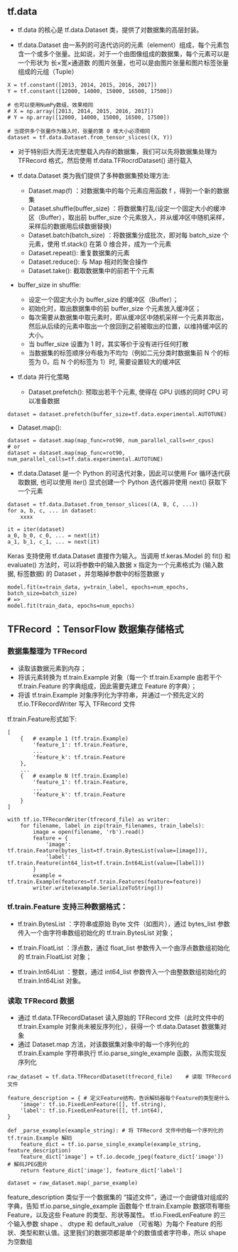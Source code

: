 ## tf.data

- tf.data 的核心是 tf.data.Dataset 类，提供了对数据集的高层封装。

- tf.data.Dataset 由一系列的可迭代访问的元素（element）组成，每个元素包含一个或多个张量。比如说，对于一个由图像组成的数据集，每个元素可以是一个形状为 长×宽×通道数 的图片张量，也可以是由图片张量和图片标签张量组成的元组（Tuple）

```
X = tf.constant([2013, 2014, 2015, 2016, 2017])
Y = tf.constant([12000, 14000, 15000, 16500, 17500])

# 也可以使用NumPy数组，效果相同
# X = np.array([2013, 2014, 2015, 2016, 2017])
# Y = np.array([12000, 14000, 15000, 16500, 17500])

# 当提供多个张量作为输入时，张量的第 0 维大小必须相同
dataset = tf.data.Dataset.from_tensor_slices((X, Y))
```

- 对于特别巨大而无法完整载入内存的数据集，我们可以先将数据集处理为 TFRecord 格式，然后使用 tf.data.TFRocrdDataset() 进行载入

- tf.data.Dataset 类为我们提供了多种数据集预处理方法:
  - Dataset.map(f) ：对数据集中的每个元素应用函数 f ，得到一个新的数据集
  - Dataset.shuffle(buffer_size) ：将数据集打乱(设定一个固定大小的缓冲区（Buffer），取出前 buffer_size 个元素放入，并从缓冲区中随机采样，采样后的数据用后续数据替换)
  - Dataset.batch(batch_size) ：将数据集分成批次，即对每 batch_size 个元素，使用 tf.stack() 在第 0 维合并，成为一个元素
  - Dataset.repeat(): 重复数据集的元素
  - Dataset.reduce(): 与 Map 相对的聚合操作
  - Dataset.take(): 截取数据集中的前若干个元素


- buffer_size in shuffle:
  - 设定一个固定大小为 buffer_size 的缓冲区（Buffer）；
  - 初始化时，取出数据集中的前 buffer_size 个元素放入缓冲区；
  - 每次需要从数据集中取元素时，即从缓冲区中随机采样一个元素并取出，然后从后续的元素中取出一个放回到之前被取出的位置，以维持缓冲区的大小。
  - 当 buffer_size 设置为 1 时，其实等价于没有进行任何打散
  - 当数据集的标签顺序分布极为不均匀（例如二元分类时数据集前 N 个的标签为 0，后 N 个的标签为 1）时, 需要设置较大的缓冲区


- tf.data 并行化策略

  - Dataset.prefetch(): 预取出若干个元素, 使得在 GPU 训练的同时 CPU 可以准备数据
```
dataset = dataset.prefetch(buffer_size=tf.data.experimental.AUTOTUNE)
```

  - Dataset.map():
```
dataset = dataset.map(map_func=rot90, num_parallel_calls=nr_cpus)
# or
dataset = dataset.map(map_func=rot90, num_parallel_calls=tf.data.experimental.AUTOTUNE)
```

- tf.data.Dataset 是一个 Python 的可迭代对象，因此可以使用 For 循环迭代获取数据, 也可以使用 iter() 显式创建一个 Python 迭代器并使用 next() 获取下一个元素

```
dataset = tf.data.Dataset.from_tensor_slices((A, B, C, ...))
for a, b, c, ... in dataset:
    xxxx

it = iter(dataset)
a_0, b_0, c_0, ... = next(it)
a_1, b_1, c_1, ... = next(it)
```

Keras 支持使用 tf.data.Dataset 直接作为输入。当调用 tf.keras.Model 的 fit() 和 evaluate() 方法时，可以将参数中的输入数据 x 指定为一个元素格式为 (输入数据, 标签数据) 的 Dataset ，并忽略掉参数中的标签数据 y
```
model.fit(x=train_data, y=train_label, epochs=num_epochs, batch_size=batch_size)
# =>
model.fit(train_data, epochs=num_epochs)
```

## TFRecord ：TensorFlow 数据集存储格式

### 数据集整理为 TFRecord
  - 读取该数据元素到内存；
  - 将该元素转换为 tf.train.Example 对象（每一个 tf.train.Example 由若干个 tf.train.Feature 的字典组成，因此需要先建立 Feature 的字典）；
  - 将该 tf.train.Example 对象序列化为字符串，并通过一个预先定义的 tf.io.TFRecordWriter 写入 TFRecord 文件

tf.train.Feature形式如下:
```
[
    {   # example 1 (tf.train.Example)
        'feature_1': tf.train.Feature,
        ...
        'feature_k': tf.train.Feature
    },
    ...
    {   # example N (tf.train.Example)
        'feature_1': tf.train.Feature,
        ...
        'feature_k': tf.train.Feature
    }
]
```

```
with tf.io.TFRecordWriter(tfrecord_file) as writer:
    for filename, label in zip(train_filenames, train_labels):
        image = open(filename, 'rb').read()
        feature = {
            'image': tf.train.Feature(bytes_list=tf.train.BytesList(value=[image])),  
            'label': tf.train.Feature(int64_list=tf.train.Int64List(value=[label]))
        }
        example = tf.train.Example(features=tf.train.Features(feature=feature))
        writer.write(example.SerializeToString())

```

### tf.train.Feature 支持三种数据格式：

- tf.train.BytesList ：字符串或原始 Byte 文件（如图片），通过 bytes_list 参数传入一个由字符串数组初始化的 tf.train.BytesList 对象；

- tf.train.FloatList ：浮点数，通过 float_list 参数传入一个由浮点数数组初始化的 tf.train.FloatList 对象；

- tf.train.Int64List ：整数，通过 int64_list 参数传入一个由整数数组初始化的 tf.train.Int64List 对象。




### 读取 TFRecord 数据
  - 通过 tf.data.TFRecordDataset 读入原始的 TFRecord 文件（此时文件中的 tf.train.Example 对象尚未被反序列化），获得一个 tf.data.Dataset 数据集对象
  - 通过 Dataset.map 方法，对该数据集对象中的每一个序列化的 tf.train.Example 字符串执行 tf.io.parse_single_example 函数，从而实现反序列化


```
raw_dataset = tf.data.TFRecordDataset(tfrecord_file)    # 读取 TFRecord 文件

feature_description = { # 定义Feature结构，告诉解码器每个Feature的类型是什么
    'image': tf.io.FixedLenFeature([], tf.string),
    'label': tf.io.FixedLenFeature([], tf.int64),
}

def _parse_example(example_string): # 将 TFRecord 文件中的每一个序列化的 tf.train.Example 解码
    feature_dict = tf.io.parse_single_example(example_string, feature_description)
    feature_dict['image'] = tf.io.decode_jpeg(feature_dict['image'])    # 解码JPEG图片
    return feature_dict['image'], feature_dict['label']

dataset = raw_dataset.map(_parse_example)
```

feature_description 类似于一个数据集的 “描述文件”，通过一个由键值对组成的字典，告知 tf.io.parse_single_example 函数每个 tf.train.Example 数据项有哪些 Feature，以及这些 Feature 的类型、形状等属性。 tf.io.FixedLenFeature 的三个输入参数 shape 、 dtype 和 default_value （可省略）为每个 Feature 的形状、类型和默认值。这里我们的数据项都是单个的数值或者字符串，所以 shape 为空数组
